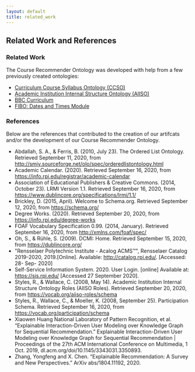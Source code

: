 ```yaml
---
layout: default
title: related_work
---
```


## Related Work and References

### Related Work

The Course Recommender Ontology was developed with help from a few previously created ontologies:
- <a href="https://xworks.gr/ontologies/ccso.owl">Curriculum Course Syllabus Ontology (CCSO)</a>
- <a href="https://vocab.org/aiiso/">Academic Institution Internal Structure Ontology (AIISO)</a>
- <a href="https://www.bbc.co.uk/ontologies/curriculum">BBC Curriculum</a>
- <a href="https://www.google.com/url?q=https://spec.edmcouncil.org/fibo/ontology/FND/DatesAndTimes/MetadataFNDDatesAndTimes/DatesAndTimesModule&sa=D&ust=1607220146759000&usg=AOvVaw1oseNh4OQmhiQuCp7vwcGd">FIBO: Dates and Times Module</a>

### References

Below are the references that contributed to the creation of our artifcats and/or the development of our Course Recommender Ontology.

- Abdallah, S. A., &amp; Ferris, B. (2010, July 23). The Ordered List Ontology. Retrieved September 11, 2020, from http://smiy.sourceforge.net/olo/spec/orderedlistontology.html
- Academic Calendar. (2020). Retrieved September 16, 2020, from https://info.rpi.edu/registrar/academic-calendar
- Association of Educational Publishers & Creative Commons. (2014, October 23). LRMI Version 1.1. Retrieved September 16, 2020, from https://www.dublincore.org/specifications/lrmi/1.1/
- Brickley, D. (2015, April). Welcome to Schema.org. Retrieved September 12, 2020, from https://schema.org/
- Degree Works. (2020). Retrieved September 20, 2020, from https://info.rpi.edu/degree-works
- FOAF Vocabulary Specification 0.99. (2014, January). Retrieved September 16, 2020, from http://xmlns.com/foaf/spec/
- Oh, S., &amp; Rühle, S. (2009). DCMI: Home. Retrieved September 15, 2020, from https://dublincore.org/
- "Rensselaer Polytechnic Institute - Acalog ACMS™", Rensselaer Catalog 2019-2020, 2019.[Online]. Available: http://catalog.rpi.edu/. [Accessed: 28- Sep- 2020]
- Self-Service Information System. 2020. User Login. [online] Available at: <https://sis.rpi.edu/> [Accessed 27 September 2020].
- Styles, R., &amp; Wallace, C. (2008, May 14). Academic Institution Internal Structure Ontology Roles (AIISO Roles). Retrieved September 20, 2020, from https://vocab.org/aiiso-roles/schema
- Styles, R., Wallace, C., &amp; Moeller, K. (2008, September 25). Participation Schema. Retrieved September 16, 2020, from https://vocab.org/participation/schema
- Xiaowen Huang National Laboratory of Pattern Recognition, et al. “Explainable Interaction-Driven User Modeling over Knowledge Graph for Sequential Recommendation.” Explainable Interaction-Driven User Modeling over Knowledge Graph for Sequential Recommendation | Proceedings of the 27th ACM International Conference on Multimedia, 1 Oct. 2019, dl.acm.org/doi/10.1145/3343031.3350893.
- Zhang, Yongfeng and X. Chen. “Explainable Recommendation: A Survey and New Perspectives.” ArXiv abs/1804.11192, 2020.
